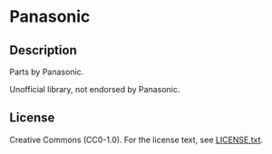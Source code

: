 # Panasonic

## Description

Parts by Panasonic.

Unofficial library, not endorsed by Panasonic.

## License

Creative Commons (CC0-1.0). For the license text, see [LICENSE.txt](LICENSE.txt).
